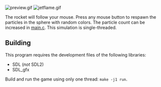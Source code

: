 ![preview.gif](https://raw.github.com/AlxHnr/rocket_flight/master/preview.gif)
![jetflame.gif](https://raw.github.com/AlxHnr/rocket_flight/master/jetflame.gif)

The rocket will follow your mouse. Press any mouse button to respawn the
particles in the sphere with random colors. The particle count can be
increased in
[main.c](https://github.com/AlxHnr/rocket_flight/blob/master/main.c). This
simulation is single-threaded.

## Building

This program requires the development files of the following libraries:

* SDL (_not_ SDL2)
* SDL\_gfx

Build and run the game using only one thread: `make -j1 run`.
